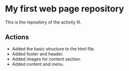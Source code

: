 # My first web page repository 

This is the repository of the activity III.

## Actions

- Added the basic structure to the html file.
- Added footer and header.
- Added images for content section.
- Added content and menu.

